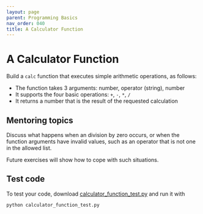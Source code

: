 ```yaml
---
layout: page
parent: Programming Basics
nav_order: 040
title: A Calculator Function
---
```


# A Calculator Function

Build a `calc` function that executes
simple arithmetic operations, as follows:

- The function takes 3 arguments: number, operator (string), number
- It supports the four basic operations: `+`, `-`, `*`, `/`
- It returns a number that is the result of the requested calculation

## Mentoring topics

Discuss what happens when an division by zero occurs, or
when the function arguments have invalid values, such as
an operator that is not one in the allowed list.

Future exercises will show how to cope with such
situations.

## Test code

To test your code, download [calculator_function_test.py](./calculator_function_test.py)
and run it with

    python calculator_function_test.py



